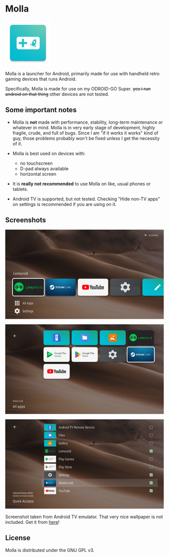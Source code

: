 # Molla

![Icon](icon.png)

Molla is a launcher for Android, primarily made for use with handheld retro gaming devices that runs Android.

Specifically, Molla is made for use on my ODROID-GO Super. ~~yes i run android on that thing~~ other devices are not tested.

## Some important notes

- Molla is **not** made with performance, stability, long-term maintenance or whatever in mind. Molla is in very early stage of development, highly fragile, crude, and full of bugs. Since I am "if it works it works" kind of guy, those problems probably won't be fixed unless I get the necessity of it.

- Molla is best used on devices with:
  - no touchscreen
  - D-pad always available
  - horizontal screen

- It is **really not recommended** to use Molla on like, usual phones or tablets.

- Android TV is supported, but not tested. Checking "Hide non-TV apps" on settings is recommended if you are using on it.

## Screenshots

![Main screen](images/1.png)

![All apps](images/2.png)

![Editing Quick Access](images/3.png)

Screenshot taken from Android TV emulator. That very nice wallpaper is not included. Get it from [here](https://unsplash.com/photos/O_XpSoFwnYk)!

## License

Molla is distributed under the GNU GPL v3.
